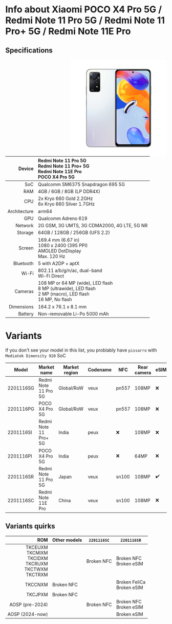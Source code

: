 # Info about Xiaomi POCO X4 Pro 5G / Redmi Note 11 Pro 5G / Redmi Note 11 Pro+ 5G / Redmi Note 11E Pro

## Specifications

<img align="right" alt="Redmi Note 11 Pro 5G" src="https://raw.githubusercontent.com/PixelExperience/official_devices/master/images/.thumbs/300/veux.png" />

| Device | Redmi Note 11 Pro 5G<br>Redmi Note 11 Pro+ 5G<br>Redmi Note 11E Pro<br>POCO X4 Pro 5G |
|-:|:-|
| SoC | Qualcomm SM6375 Snapdragon 695 5G |
| RAM | 4GB / 6GB / 8GB (LP DDR4X) |
| CPU | 2x Kryo 660 Gold 2.2GHz<br>6x Kryo 660 Silver 1.7GHz |
| Architecture | arm64 |
| GPU | Qualcomm Adreno 619 |
| Network | 2G GSM, 3G UMTS, 3G CDMA2000, 4G LTE, 5G NR |
| Storage | 64GB / 128GB / 256GB (UFS 2.2) |
| Screen | 169.4 mm (6.67 in)<br>1080 x 2400 (395 PPI)<br>AMOLED DotDisplay<br>Max. 120 Hz |
| Bluetooth	| 5 with A2DP + aptX |
| Wi-Fi	| 802.11 a/b/g/n/ac, dual-band<br>Wi-Fi Direct|
| Cameras | 108 MP or 64 MP (wide), LED flash<br>8 MP (ultrawide), LED flash<br>2 MP (macro), LED flash<br>16 MP, No flash |
| Dimensions | 164.2 x 76.1 x 8.1 mm |
| Battery | Non-removable Li-Po 5000 mAh |

# Variants
If you don't see your model in this list, you problably have `pissarro` with `Mediatek Dimensity 920` SoC

| Model | Market name | Market region | Codename | NFC | Rear camera | eSIM |
|-|-|-|-|-|-|-|
| 2201116SG | Redmi Note 11 Pro 5G | Global/RoW | veux | pn557 | 108MP | ❌ | 
| 2201116PG | POCO X4 Pro 5G | Global/RoW | veux | pn557 | 108MP | ❌ | 
| 2201116SI | Redmi Note 11 Pro+ 5G | India | peux | ❌ | 108MP | ❌ | 
| 2201116PI | POCO X4 Pro 5G | India | peux | ❌ | 64MP | ❌ | 
| 2201116SR | Redmi Note 11 Pro 5G | Japan | veux | sn100 | 108MP | ✔️ | 
| 2201116SC | Redmi Note 11E Pro | China | veux | sn100 | 108MP | ❌ | 

## Variants quirks
| ROM | Other models | `2201116SC` | `2201116SR` |
|-:|-|-|-|
| TKCEUXM<br>TKCMIXM<br>TKCIDXM<br>TKCRUXM<br>TKCTWXM<br>TKCTRXM || Broken NFC | Broken NFC<br>Broken eSIM |
| TKCCNXM | Broken NFC || Broken FeliCa<br>Broken eSIM |
| TKCJPXM | Broken NFC |||
| AOSP (pre-2024) || Broken NFC | Broken NFC<br>Broken eSIM |
| AOSP (2024-now) ||| Broken eSIM |

